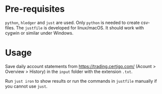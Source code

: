 # Pre-requisites

`python`, `hledger` and `just` are used. Only `python` is needed to create csv-files.
The `justfile` is developed for linux/macOS. It should work with cygwin or similar under
Windows.


# Usage

Save daily account statements from https://trading.certigo.com/ (Acount > Overview > History) 
in the `input` folder with the extension `.txt`.

Run `just iron` to show results or run the commands in `justfile` manually if you cannot use 
`just`.

